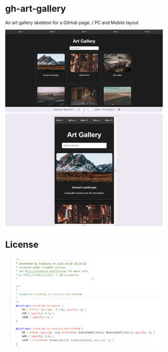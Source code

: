 # gh-art-gallery
An art gallery skeleton for a GitHub page. / PC and Mobile layout

![gh-art-gallery-thumb-pc](gh-art-gallery-thumb-pc.png)
![gh-art-gallery-thumb-mobile](gh-art-gallery-thumb-mobile.png)

# License
![license-animista](license-animista.png)
